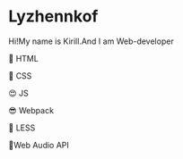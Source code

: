 # Lyzhennkof

Hi!My name is Kirill.And I am Web-developer

🤪 HTML

🤩 CSS

😍 JS

😎 Webpack 

🧐 LESS

🤯Web Audio API
